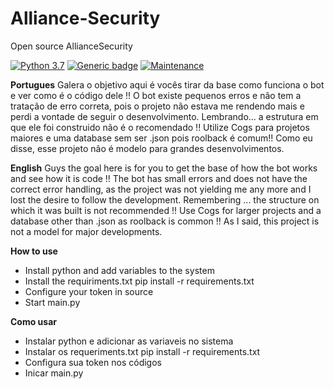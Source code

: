 # Alliance-Security
Open source AllianceSecurity

[![Python 3.7](https://img.shields.io/badge/python-3.8-blue.svg)](https://www.python.org/downloads/release/python-360/) [![Generic badge](https://img.shields.io/badge/tested-yes-<COLOR>.svg)](https://shields.io/) [![Maintenance](https://img.shields.io/badge/Maintenance-no-red.svg)](https://bitbucket.org/lbesson/ansi-colors)

**Portugues**
Galera o objetivo aqui é vocês tirar da base como funciona o bot e ver como é o código dele !! O bot existe pequenos erros e não tem a tratação de erro correta, pois o projeto não estava me rendendo mais e perdi a vontade de seguir o desenvolvimento.
Lembrando... a estrutura em que ele foi construido não é o recomendado !! Utilize Cogs para projetos maiores e uma database sem ser .json pois roolback é comum!! Como eu disse, esse projeto não é modelo para grandes desenvolvimentos.

**English**
Guys the goal here is for you to get the base of how the bot works and see how it is code !! The bot has small errors and does not have the correct error handling, as the project was not yielding me any more and I lost the desire to follow the development. 
Remembering ... the structure on which it was built is not recommended !! Use Cogs for larger projects and a database other than .json as roolback is common !! As I said, this project is not a model for major developments. 

**How to use**
- Install python and add variables to the system
- Install the requiriments.txt
pip install -r requirements.txt
- Configure your token in source
- Start main.py

**Como usar**
- Instalar python e adicionar as variaveis no sistema
- Instalar os requeriments.txt
	pip install -r requirements.txt
- Configura sua token nos códigos
- Inicar main.py


